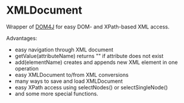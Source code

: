 # XMLDocument #

Wrapper of [DOM4J](https://github.com/dom4j/dom4j) for easy DOM- and XPath-based XML access.

Advantages:
* easy navigation through XML document
* getValue(attributeName) returns "" if attribute does not exist
* add(elementName) creates and appends new XML element in one operation
* easy XMLDocument to/from XML conversions
* many ways to save and load XMLDocument
* easy XPath access using selectNodes() or selectSingleNode()
* and some more special functions.

